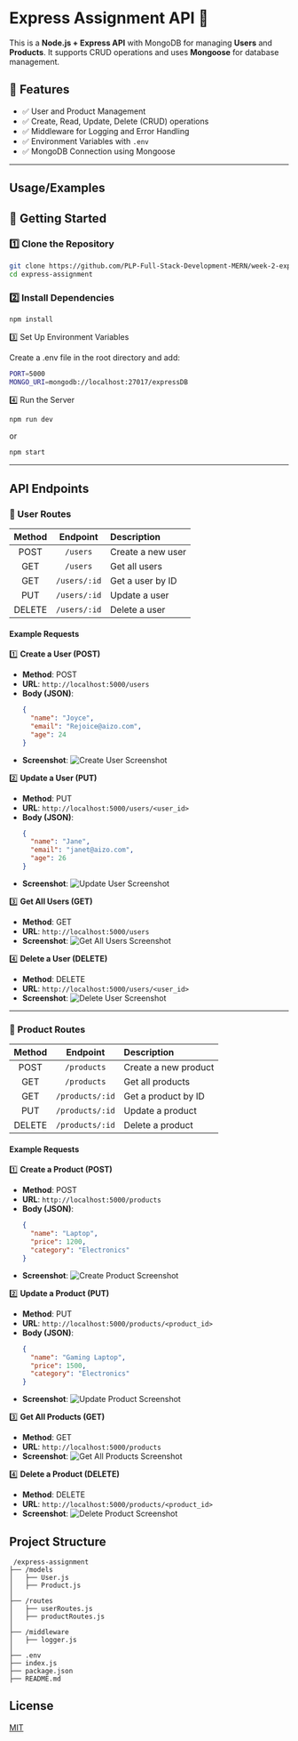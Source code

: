 # Express Assignment API 🚀

This is a **Node.js + Express API** with MongoDB for managing **Users** and **Products**. It supports CRUD operations and uses **Mongoose** for database management.

## 📌 Features
- ✅ User and Product Management
- ✅ Create, Read, Update, Delete (CRUD) operations
- ✅ Middleware for Logging and Error Handling
- ✅ Environment Variables with `.env`
- ✅ MongoDB Connection using Mongoose

---


## Usage/Examples



## 🚀 Getting Started

### 1️⃣ **Clone the Repository**

```bash
git clone https://github.com/PLP-Full-Stack-Development-MERN/week-2-express-js-fundamentals-assignment-aizocraft.git
cd express-assignment
```

### 2️⃣ Install Dependencies

```bash
npm install
```

3️⃣ Set Up Environment Variables

Create a .env file in the root directory and add:

```bash
PORT=5000
MONGO_URI=mongodb://localhost:27017/expressDB
```

4️⃣ Run the Server


```bash
npm run dev
```
or

```bash
npm start
```


---

## API Endpoints

### 👤 User Routes
| Method | Endpoint         | Description            |
| :---:  | :---:            | :---                   |
| POST   | `/users`        | Create a new user      |
| GET    | `/users`        | Get all users          |
| GET    | `/users/:id`    | Get a user by ID       |
| PUT    | `/users/:id`    | Update a user          |
| DELETE | `/users/:id`    | Delete a user          |

#### Example Requests

1️⃣ **Create a User (POST)**
- **Method**: POST
- **URL**: `http://localhost:5000/users`
- **Body (JSON)**:
    ```json
    {
      "name": "Joyce",
      "email": "Rejoice@aizo.com",
      "age": 24
    }
    ```
- **Screenshot**:
    ![Create User Screenshot](express-assignment/screenshots/create_user.png)

2️⃣ **Update a User (PUT)**
- **Method**: PUT
- **URL**: `http://localhost:5000/users/<user_id>`
- **Body (JSON)**:
    ```json
    {
      "name": "Jane",
      "email": "janet@aizo.com",
      "age": 26
    }
    ```
- **Screenshot**:
    ![Update User Screenshot](express-assignment/screenshots/update_user.png)

3️⃣ **Get All Users (GET)**
- **Method**: GET
- **URL**: `http://localhost:5000/users`
- **Screenshot**:
    ![Get All Users Screenshot](express-assignment/screenshots/get_users.png)

4️⃣ **Delete a User (DELETE)**
- **Method**: DELETE
- **URL**: `http://localhost:5000/users/<user_id>`
- **Screenshot**:
    ![Delete User Screenshot](express-assignment/screenshots/delete_user.png)

---

### 🛒 Product Routes
| Method | Endpoint         | Description            |
| :---:  | :---:            | :---                   |
| POST   | `/products`     | Create a new product    |
| GET    | `/products`     | Get all products        |
| GET    | `/products/:id` | Get a product by ID     |
| PUT    | `/products/:id` | Update a product        |
| DELETE | `/products/:id` | Delete a product        |

#### Example Requests

1️⃣ **Create a Product (POST)**
- **Method**: POST
- **URL**: `http://localhost:5000/products`
- **Body (JSON)**:
    ```json
    {
      "name": "Laptop",
      "price": 1200,
      "category": "Electronics"
    }
    ```
- **Screenshot**:
    ![Create Product Screenshot](express-assignment/screenshots/create_product.png)

2️⃣ **Update a Product (PUT)**
- **Method**: PUT
- **URL**: `http://localhost:5000/products/<product_id>`
- **Body (JSON)**:
    ```json
    {
      "name": "Gaming Laptop",
      "price": 1500,
      "category": "Electronics"
    }
    ```
- **Screenshot**:
    ![Update Product Screenshot](express-assignment/screenshots/update_product.png)

3️⃣ **Get All Products (GET)**
- **Method**: GET
- **URL**: `http://localhost:5000/products`
- **Screenshot**:
    ![Get All Products Screenshot](express-assignment/screenshots/get_products.png)

4️⃣  **Delete a Product (DELETE)**
- **Method**: DELETE
- **URL**: `http://localhost:5000/products/<product_id>`
- **Screenshot**:
    ![Delete Product Screenshot](express-assignment/screenshots/delete_product.png)

## Project Structure

  ```
   /express-assignment
 ├── /models
 │   ├── User.js
 │   ├── Product.js
 │
 ├── /routes
 │   ├── userRoutes.js
 │   ├── productRoutes.js
 │
 ├── /middleware
 │   ├── logger.js
 │
 ├── .env
 ├── index.js
 ├── package.json
 ├── README.md
   ```

## License

[MIT](https://choosealicense.com/licenses/mit/)
